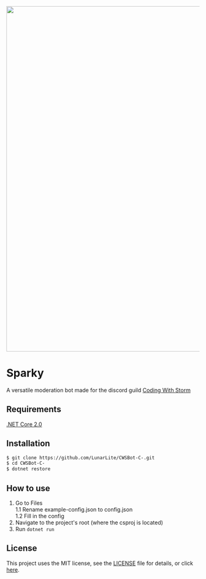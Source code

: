 <p align="center">
    <a href="https://forum.codingwithstorm.com">
       <img src="https://cdn.discordapp.com/attachments/280684583773798400/376117250824077314/cws_banner.png" width="900"/>
    </a>
</p>

# Sparky
A versatile moderation bot made for the discord guild [Coding With Storm]()

## Requirements
[.NET Core 2.0](https://www.microsoft.com/net/download)

## Installation
```bash
$ git clone https://github.com/LunarLite/CWSBot-C-.git
$ cd CWSBot-C-
$ dotnet restore
```

## How to use
1. Go to Files  
    1.1 Rename example-config.json to config.json  
    1.2 Fill in the config  
2. Navigate to the project's root (where the csproj is located)
3. Run `dotnet run`

## License
This project uses the MIT license, see the [LICENSE](LICENSE.md) file for details, or click [here](https://choosealicense.com/licenses/mit/).

